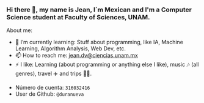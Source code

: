 ### Hi there 👋, my name is Jean, I´m Mexican and I'm a Computer Science student at Faculty of Sciences, UNAM.

About me:

* 🌱 I’m currently learning: Stuff about programming, like IA, Machine Learning, Algorithm Analysis, Web Dev, etc.
* 📫 How to reach me: jean.dv@ciencias.unam.mx
* ⚡ I like: Learning (about programming or anything else I like), music :notes: (all genres), travel :airplane: and trips :crystal_ball::herb:.

- Número de cuenta: `316032416`
- User de Github: `@duranueva`